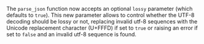 The `parse_json` function now accepts an optional `lossy` parameter (which defaults to `true`).
This new parameter allows to control whether the UTF-8 decoding should be lossy or not, replacing
invalid utf-8 sequences with the Unicode replacement character (U+FFFD) if set to `true` or raising an error
if set to `false` and an invalid utf-8 sequence is found.
